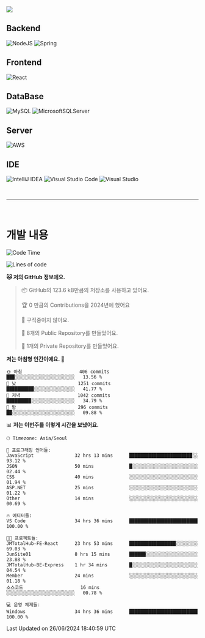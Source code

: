 <img src="https://capsule-render.vercel.app/api?type=waving&color=364765&height=300&section=header&text=Welcome&fontSize=90" />

## Backend
![NodeJS](https://img.shields.io/badge/node.js-6DA55F?style=for-the-badge&logo=node.js&logoColor=white)
![Spring](https://img.shields.io/badge/spring-%236DB33F.svg?style=for-the-badge&logo=spring&logoColor=white)

## Frontend
![React](https://img.shields.io/badge/react-%2320232a.svg?style=for-the-badge&logo=react&logoColor=%2361DAFB)

## DataBase
![MySQL](https://img.shields.io/badge/mysql-4479A1.svg?style=for-the-badge&logo=mysql&logoColor=white)
![MicrosoftSQLServer](https://img.shields.io/badge/Microsoft%20SQL%20Server-CC2927?style=for-the-badge&logo=microsoft%20sql%20server&logoColor=white)

## Server
![AWS](https://img.shields.io/badge/AWS-%23FF9900.svg?style=for-the-badge&logo=amazon-aws&logoColor=white)


## IDE
![IntelliJ IDEA](https://img.shields.io/badge/IntelliJIDEA-000000.svg?style=for-the-badge&logo=intellij-idea&logoColor=white)
![Visual Studio Code](https://img.shields.io/badge/Visual%20Studio%20Code-0078d7.svg?style=for-the-badge&logo=visual-studio-code&logoColor=white)
![Visual Studio](https://img.shields.io/badge/Visual%20Studio-5C2D91.svg?style=for-the-badge&logo=visual-studio&logoColor=white)

<br>

---

<br>

# 개발 내용

<!--START_SECTION:waka-->
![Code Time](http://img.shields.io/badge/Code%20Time-476%20hrs%2032%20mins-blue)

![Lines of code](https://img.shields.io/badge/%EC%A0%80%EB%8A%94%20%EC%97%AC%ED%83%9C%EA%B9%8C%EC%A7%80%20-849.0%20thousand%20%EC%A4%84%EC%9D%98%20%EC%BD%94%EB%93%9C%EB%A5%BC%20%EC%9E%91%EC%84%B1%ED%96%88%EC%96%B4%EC%9A%94.-blue)

**🐱 저의 GitHub 정보에요.** 

> 📦 GitHub의 123.6 kB만큼의 저장소를 사용하고 있어요. 
 > 
> 🏆 0 만큼의 Contributions을 2024년에 했어요
 > 
> 🚫 구직중이지 않아요.
 > 
> 📜 8개의 Public Repository를 만들었어요. 
 > 
> 🔑 1개의 Private Repository를 만들었어요. 
 > 
**저는 아침형 인간이에요. 🐤** 

```text
🌞 아침                     406 commits         ███░░░░░░░░░░░░░░░░░░░░░░   13.56 % 
🌆 낮　                     1251 commits        ██████████░░░░░░░░░░░░░░░   41.77 % 
🌃 저녁                     1042 commits        █████████░░░░░░░░░░░░░░░░   34.79 % 
🌙 밤　                     296 commits         ██░░░░░░░░░░░░░░░░░░░░░░░   09.88 % 
```


📊 **저는 이번주를 이렇게 시간을 보냈어요.** 

```text
🕑︎ Timezone: Asia/Seoul

💬 프로그래밍 언어들: 
JavaScript               32 hrs 13 mins      ███████████████████████░░   93.12 % 
JSON                     50 mins             █░░░░░░░░░░░░░░░░░░░░░░░░   02.44 % 
CSS                      40 mins             ░░░░░░░░░░░░░░░░░░░░░░░░░   01.94 % 
ASP.NET                  25 mins             ░░░░░░░░░░░░░░░░░░░░░░░░░   01.22 % 
Other                    14 mins             ░░░░░░░░░░░░░░░░░░░░░░░░░   00.69 % 

🔥 에디터들: 
VS Code                  34 hrs 36 mins      █████████████████████████   100.00 % 

🐱‍💻 프로젝트들: 
JMTotalHub-FE-React      23 hrs 53 mins      █████████████████░░░░░░░░   69.03 % 
JunSite01                8 hrs 15 mins       ██████░░░░░░░░░░░░░░░░░░░   23.88 % 
JMTotalHub-BE-Express    1 hr 34 mins        █░░░░░░░░░░░░░░░░░░░░░░░░   04.54 % 
Member                   24 mins             ░░░░░░░░░░░░░░░░░░░░░░░░░   01.18 % 
소스코드                     16 mins             ░░░░░░░░░░░░░░░░░░░░░░░░░   00.78 % 

💻 운영 체제들: 
Windows                  34 hrs 36 mins      █████████████████████████   100.00 % 
```


 Last Updated on 26/06/2024 18:40:59 UTC
<!--END_SECTION:waka-->


